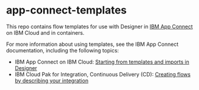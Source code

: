 # app-connect-templates
This repo contains flow templates for use with Designer in [IBM App Connect](https://appconnect.ibmcloud.com/) on IBM Cloud and in containers.

For more information about using templates, see the IBM App Connect documentation, including the following topics:
- IBM App Connect on IBM Cloud: [Starting from templates and imports in Designer](https://www.ibm.com/docs/en/app-connect/cloud?topic=designer-starting-from-templates-imports-in)
- IBM Cloud Pak for Integration, Continuous Delivery (CD): [Creating flows by describing your integration](https://www.ibm.com/docs/en/app-connect/containers_cd?topic=cmfiacd-cloud-pak-integration-only-creating-flows-by-describing-your-integration)
